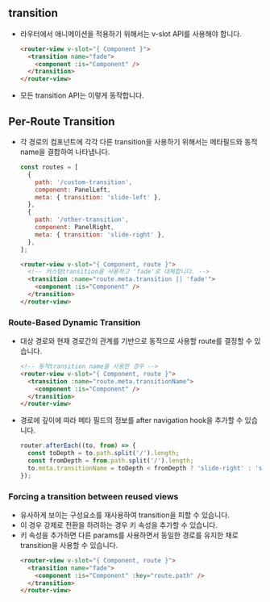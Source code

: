 ## transition

- 라우터에서 애니메이션을 적용하기 위해서는 v-slot API를 사용해야 합니다.
  ```html
  <router-view v-slot="{ Component }">
    <transition name="fade">
      <component :is="Component" />
    </transition>
  </router-view>
  ```
- 모든 transition API는 이렇게 동작합니다.

## Per-Route Transition

- 각 경로의 컴포넌트에 각각 다른 transition을 사용하기 위해서는 메타필드와 동적name을 결합하여 나타냅니다.
  ```js
  const routes = [
    {
      path: '/custom-transition',
      component: PanelLeft,
      meta: { transition: 'slide-left' },
    },
    {
      path: '/other-transition',
      component: PanelRight,
      meta: { transition: 'slide-right' },
    },
  ];
  ```
  ```html
  <router-view v-slot="{ Component, route }">
    <!-- 커스텀transition을 사용하고 'fade'로 대체합니다. -->
    <transition :name="route.meta.transition || 'fade'">
      <component :is="Component" />
    </transition>
  </router-view>
  ```

### Route-Based Dynamic Transition

- 대상 경로와 현재 경로간의 관계를 기반으로 동적으로 사용할 route를 결정할 수 있습니다.
  ```html
  <!-- 동적transition name을 사용한 경우 -->
  <router-view v-slot="{ Component, route }">
    <transition :name="route.meta.transitionName">
      <component :is="Component" />
    </transition>
  </router-view>
  ```
- 경로에 깊이에 따라 메타 필드의 정보를 after navigation hook을 추가할 수 있습니다.
  ```js
  router.afterEach((to, from) => {
    const toDepth = to.path.split('/').length;
    const fromDepth = from.path.split('/').length;
    to.meta.transitionName = toDepth < fromDepth ? 'slide-right' : 'slide-left';
  });
  ```

### Forcing a transition between reused views

- 유사하게 보이는 구성요소를 재사용하여 transition을 피할 수 있습니다.
- 이 경우 강제로 전환을 하려하는 경우 키 속성을 추가할 수 있습니다.
- 키 속성을 추가하면 다른 params를 사용하면서 동일한 경로를 유지한 채로 transition을 사용할 수 있습니다.
  ```html
  <router-view v-slot="{ Component, route }">
    <transition name="fade">
      <component :is="Component" :key="route.path" />
    </transition>
  </router-view>
  ```
